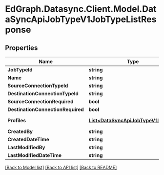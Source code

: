 # EdGraph.Datasync.Client.Model.DataSyncApiJobTypeV1JobTypeListResponse

## Properties

Name | Type | Description | Notes
------------ | ------------- | ------------- | -------------
**JobTypeId** | **string** |  | [optional] 
**Name** | **string** |  | [optional] 
**SourceConnectionTypeId** | **string** |  | [optional] 
**DestinationConnectionTypeId** | **string** |  | [optional] 
**SourceConnectionRequired** | **bool** |  | [optional] 
**DestinationConnectionRequired** | **bool** |  | [optional] 
**Profiles** | [**List&lt;DataSyncApiJobTypeV1Profile&gt;**](DataSyncApiJobTypeV1Profile.md) |  | [optional] [readonly] 
**CreatedBy** | **string** |  | [optional] 
**CreatedDateTime** | **string** |  | [optional] 
**LastModifiedBy** | **string** |  | [optional] 
**LastModifiedDateTime** | **string** |  | [optional] 

[[Back to Model list]](../README.md#documentation-for-models) [[Back to API list]](../README.md#documentation-for-api-endpoints) [[Back to README]](../README.md)

